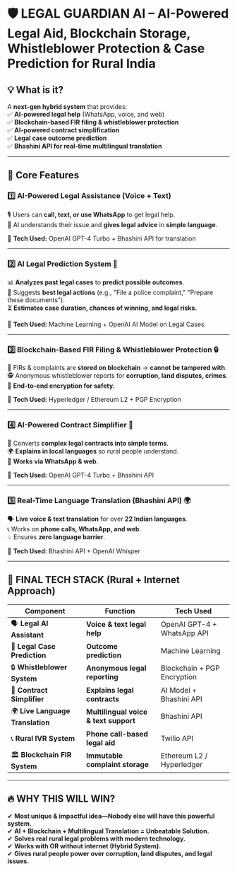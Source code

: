 # **🛡️ LEGAL GUARDIAN AI – AI-Powered Legal Aid, Blockchain Storage, Whistleblower Protection & Case Prediction for Rural India**  

## **💡 What is it?**  
A **next-gen hybrid system** that provides:  
✅ **AI-powered legal help** (WhatsApp, voice, and web)  
✅ **Blockchain-based FIR filing & whistleblower protection**  
✅ **AI-powered contract simplification**  
✅ **Legal case outcome prediction**  
✅ **Bhashini API for real-time multilingual translation**  

---

## **🔹 Core Features**  

### **1️⃣ AI-Powered Legal Assistance (Voice + Text)**  
🎙️ Users can **call, text, or use WhatsApp** to get legal help.  
🤖 AI understands their issue and **gives legal advice** in **simple language**.  

🔹 **Tech Used:** OpenAI GPT-4 Turbo + Bhashini API for translation  

---

### **2️⃣ AI Legal Prediction System 🔮**  
📊 **Analyzes past legal cases** to **predict possible outcomes**.  
📝 Suggests **best legal actions** (e.g., "File a police complaint," "Prepare these documents").  
⏳ **Estimates case duration, chances of winning, and legal risks.**  

🔹 **Tech Used:** Machine Learning + OpenAI AI Model on Legal Cases  

---

### **3️⃣ Blockchain-Based FIR Filing & Whistleblower Protection 🔒**  
📝 FIRs & complaints are **stored on blockchain** → **cannot be tampered with**.  
🕵️ Anonymous whistleblower reports for **corruption, land disputes, crimes**.  
🔐 **End-to-end encryption for safety.**  

🔹 **Tech Used:** Hyperledger / Ethereum L2 + PGP Encryption  

---

### **4️⃣ AI-Powered Contract Simplifier 📜**  
📄 Converts **complex legal contracts into simple terms**.  
🌍 **Explains in local languages** so rural people understand.  
💬 **Works via WhatsApp & web**.  

🔹 **Tech Used:** OpenAI GPT-4 Turbo + Bhashini API  

---

### **5️⃣ Real-Time Language Translation (Bhashini API) 🌍**  
🗣️ **Live voice & text translation** for over **22 Indian languages**.  
📞 Works on **phone calls, WhatsApp, and web**.  
💡 Ensures **zero language barrier**.  

🔹 **Tech Used:** Bhashini API + OpenAI Whisper  

---

## **🚀 FINAL TECH STACK (Rural + Internet Approach)**  

| Component | Function | Tech Used |
|-----------|------------|--------------|
| 🗣️ **Legal AI Assistant** | **Voice & text legal help** | OpenAI GPT-4 + WhatsApp API |
| 🔮 **Legal Case Prediction** | **Outcome prediction** | Machine Learning |
| 🔒 **Whistleblower System** | **Anonymous legal reporting** | Blockchain + PGP Encryption |
| 📜 **Contract Simplifier** | **Explains legal contracts** | AI Model + Bhashini API |
| 🌍 **Live Language Translation** | **Multilingual voice & text support** | Bhashini API |
| 📞 **Rural IVR System** | **Phone call-based legal aid** | Twilio API |
| 🏛️ **Blockchain FIR System** | **Immutable complaint storage** | Ethereum L2 / Hyperledger |

---

## **🔥 WHY THIS WILL WIN?**  
✔ **Most unique & impactful idea—Nobody else will have this powerful system.**  
✔ **AI + Blockchain + Multilingual Translation = Unbeatable Solution.**  
✔ **Solves real rural legal problems with modern technology.**  
✔ **Works with OR without internet (Hybrid System).**  
✔ **Gives rural people power over corruption, land disputes, and legal issues.**  
